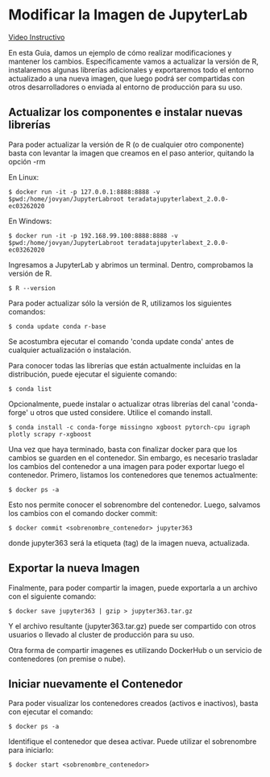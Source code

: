 
# Modificar la Imagen de JupyterLab

[Video Instructivo](https://www.youtube.com/watch?v=mSp9EBr9Xr0)

En esta Guia, damos un ejemplo de cómo realizar modificaciones y mantener los cambios. Específicamente vamos a actualizar la versión de R, instalaremos algunas librerías adicionales y exportaremos todo el entorno actualizado a una nueva imagen, que luego podrá ser compartidas con otros desarrolladores o enviada al entorno de producción para su uso.


## Actualizar los componentes e instalar nuevas librerías

Para poder actualizar la versión de R (o de cualquier otro componente) basta con levantar la imagen que creamos en el paso anterior, quitando la opción -rm

En Linux:

    $ docker run -it -p 127.0.0.1:8888:8888 -v $pwd:/home/jovyan/JupyterLabroot teradatajupyterlabext_2.0.0-ec03262020

En Windows:

    $ docker run -it -p 192.168.99.100:8888:8888 -v $pwd:/home/jovyan/JupyterLabroot teradatajupyterlabext_2.0.0-ec03262020

Ingresamos a JupyterLab y abrimos un terminal. Dentro, comprobamos la versión de R.

    $ R --version

Para poder actualizar sólo la versión de R, utilizamos los siguientes comandos:

    $ conda update conda r-base

Se acostumbra ejecutar el comando 'conda update conda' antes de cualquier actualización o instalación.

Para conocer todas las librerías que están actualmente incluidas en la distribución, puede ejecutar el siguiente comando:

    $ conda list

Opcionalmente, puede instalar o actualizar otras librerías del canal 'conda-forge' u otros que usted considere. Utilice el comando install.

    $ conda install -c conda-forge missingno xgboost pytorch-cpu igraph plotly scrapy r-xgboost

Una vez que haya terminado, basta con finalizar docker para que los cambios se guarden en el contenedor. Sin embargo, es necesario trasladar los cambios del contenedor a una imagen para poder exportar luego el contenedor. Primero, listamos los contenedores que tenemos actualmente:

    $ docker ps -a

Esto nos permite conocer el sobrenombre del contenedor. Luego, salvamos los cambios con el comando docker commit:

    $ docker commit <sobrenombre_contenedor> jupyter363

donde jupyter363 será la etiqueta (tag) de la imagen nueva, actualizada.  
  

## Exportar la nueva Imagen

Finalmente, para poder compartir la imagen, puede exportarla a un archivo con el siguiente comando:

    $ docker save jupyter363 | gzip > jupyter363.tar.gz

Y el archivo resultante (jupyter363.tar.gz) puede ser compartido con otros usuarios o llevado al cluster de producción para su uso.

Otra forma de compartir imagenes es utilizando DockerHub o un servicio de contenedores (on premise o nube).  
  



## Iniciar nuevamente el Contenedor


Para poder visualizar los contenedores creados (activos e inactivos), basta con ejecutar el comando:

    $ docker ps -a

Identifique el contenedor que desea activar. Puede utilizar el sobrenombre para iniciarlo:

    $ docker start <sobrenombre_contenedor> 


